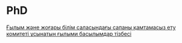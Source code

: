 # PhD
[Ғылым және жоғары білім саласындағы сапаны қамтамасыз ету комитеті ұсынатын ғылыми басылымдар тізбесі](Ғылым%20және%20жоғары%20білім%20саласындағы%20сапаны%20қамтамасыз%20ету%20комитеті%20%20%20ұсынатын%20ғылыми%20басылымдар%20тізбесі.svg)
